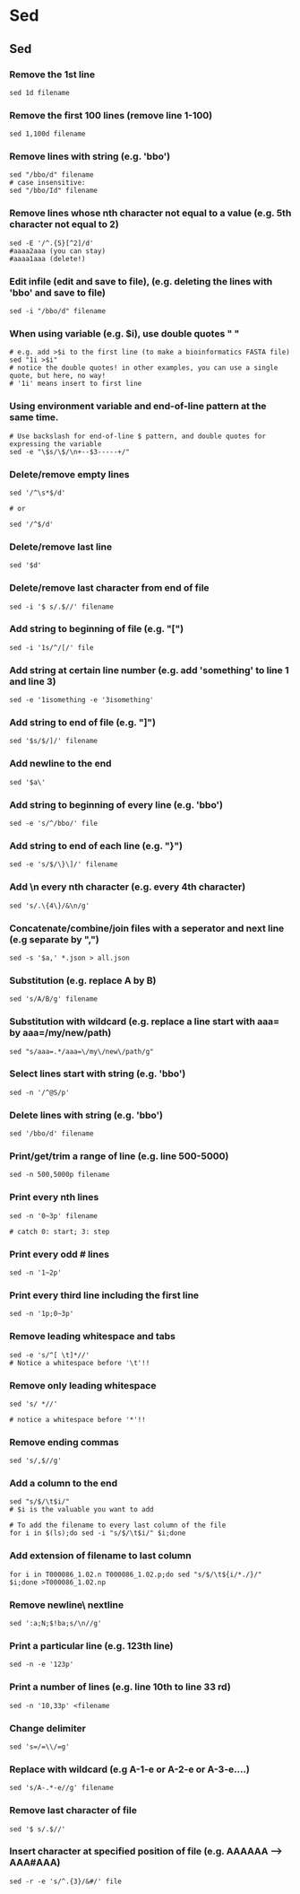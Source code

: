 # Sed

## Sed

### **Remove the 1st line**

```text
sed 1d filename
```

### **Remove the first 100 lines \(remove line 1-100\)**

```text
sed 1,100d filename
```

### **Remove lines with string \(e.g. 'bbo'\)**

```text
sed "/bbo/d" filename
# case insensitive:
sed "/bbo/Id" filename
```

### **Remove lines whose nth character not equal to a value \(e.g. 5th character not equal to 2\)**

```text
sed -E '/^.{5}[^2]/d'
#aaaa2aaa (you can stay)
#aaaa1aaa (delete!)
```

### **Edit infile \(edit and save to file\), \(e.g. deleting the lines with 'bbo' and save to file\)**

```text
sed -i "/bbo/d" filename
```

### **When using variable \(e.g. $i\), use double quotes " "**

```text
# e.g. add >$i to the first line (to make a bioinformatics FASTA file)
sed "1i >$i"
# notice the double quotes! in other examples, you can use a single quote, but here, no way!
# '1i' means insert to first line
```

### **Using environment variable and end-of-line pattern at the same time.**

```text
# Use backslash for end-of-line $ pattern, and double quotes for expressing the variable
sed -e "\$s/\$/\n+--$3-----+/"
```

### **Delete/remove empty lines**

```text
sed '/^\s*$/d'

# or

sed '/^$/d'
```

### **Delete/remove last line**

```text
sed '$d'
```

### **Delete/remove last character from end of file**

```text
sed -i '$ s/.$//' filename
```

### **Add string to beginning of file \(e.g. "\["\)**

```text
sed -i '1s/^/[/' file
```

### **Add string at certain line number \(e.g. add 'something' to line 1 and line 3\)**

```text
sed -e '1isomething -e '3isomething'
```

### **Add string to end of file \(e.g. "\]"\)**

```text
sed '$s/$/]/' filename
```

### **Add newline to the end**

```text
sed '$a\'
```

### **Add string to beginning of every line \(e.g. 'bbo'\)**

```text
sed -e 's/^/bbo/' file
```

### **Add string to end of each line \(e.g. "}"\)**

```text
sed -e 's/$/\}\]/' filename
```

### **Add \n every nth character \(e.g. every 4th character\)**

```text
sed 's/.\{4\}/&\n/g'
```

### **Concatenate/combine/join files with a seperator and next line \(e.g separate by ","\)**

```text
sed -s '$a,' *.json > all.json
```

### **Substitution \(e.g. replace A by B\)**

```text
sed 's/A/B/g' filename
```

### **Substitution with wildcard \(e.g. replace a line start with aaa= by aaa=/my/new/path\)**

```text
sed "s/aaa=.*/aaa=\/my\/new\/path/g"
```

### **Select lines start with string \(e.g. 'bbo'\)**

```text
sed -n '/^@S/p'
```

### **Delete lines with string \(e.g. 'bbo'\)**

```text
sed '/bbo/d' filename
```

### **Print/get/trim a range of line \(e.g. line 500-5000\)**

```text
sed -n 500,5000p filename
```

### **Print every nth lines**

```text
sed -n '0~3p' filename

# catch 0: start; 3: step
```

### **Print every odd \# lines**

```text
sed -n '1~2p'
```

### **Print every third line including the first line**

```text
sed -n '1p;0~3p'
```

### **Remove leading whitespace and tabs**

```text
sed -e 's/^[ \t]*//'
# Notice a whitespace before '\t'!!
```

### **Remove only leading whitespace**

```text
sed 's/ *//'

# notice a whitespace before '*'!!
```

### **Remove ending commas**

```text
sed 's/,$//g'
```

### **Add a column to the end**

```text
sed "s/$/\t$i/"
# $i is the valuable you want to add

# To add the filename to every last column of the file
for i in $(ls);do sed -i "s/$/\t$i/" $i;done
```

### **Add extension of filename to last column**

```text
for i in T000086_1.02.n T000086_1.02.p;do sed "s/$/\t${i/*./}/" $i;done >T000086_1.02.np
```

### **Remove newline\ nextline**

```text
sed ':a;N;$!ba;s/\n//g'
```

### **Print a particular line \(e.g. 123th line\)**

```text
sed -n -e '123p'
```

### **Print a number of lines \(e.g. line 10th to line 33 rd\)**

```text
sed -n '10,33p' <filename
```

### **Change delimiter**

```text
sed 's=/=\\/=g'
```

### **Replace with wildcard \(e.g A-1-e or A-2-e or A-3-e....\)**

```text
sed 's/A-.*-e//g' filename
```

### **Remove last character of file**

```text
sed '$ s/.$//'
```

### **Insert character at specified position of file \(e.g. AAAAAA --&gt; AAA\#AAA\)**

```text
sed -r -e 's/^.{3}/&#/' file
```

